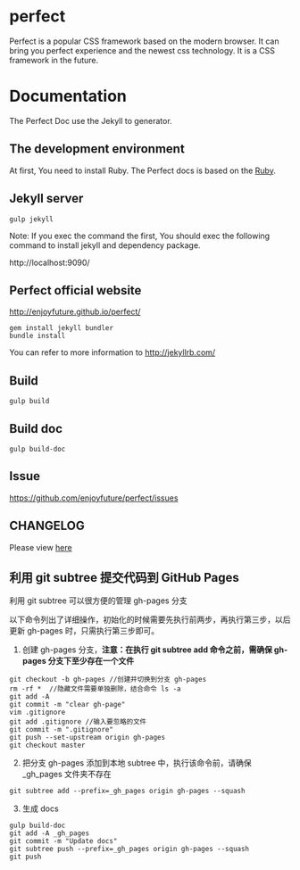 # perfect
  Perfect is a popular CSS framework based on the modern browser.
  It can bring you perfect experience and the newest css technology.
  It is a CSS framework in the future.

# Documentation

The Perfect Doc use the Jekyll to generator.

## The development environment

At first, You need to install Ruby. The Perfect docs is based on the [Ruby](https://www.ruby-lang.org/zh_cn/).

##  Jekyll server

```
gulp jekyll
```

Note: If you exec the command the first, You should exec the following command to install jekyll and dependency package.

http://localhost:9090/

## Perfect official website

http://enjoyfuture.github.io/perfect/

```
gem install jekyll bundler
bundle install
```

You can refer to more information to http://jekyllrb.com/

## Build

```
gulp build
```

## Build doc

```
gulp build-doc
```

## Issue

https://github.com/enjoyfuture/perfect/issues

## CHANGELOG

Please view [here](./CHANGELOG.md)

## 利用 git subtree 提交代码到 GitHub Pages 

利用 git subtree 可以很方便的管理 gh-pages 分支

以下命令列出了详细操作，初始化的时候需要先执行前两步，再执行第三步，以后更新 gh-pages 时，只需执行第三步即可。

1. 创建 gh-pages 分支，**注意：在执行 git subtree add 命令之前，需确保 gh-pages 分支下至少存在一个文件**
```
git checkout -b gh-pages //创建并切换到分支 gh-pages
rm -rf *  //隐藏文件需要单独删除，结合命令 ls -a
git add -A
git commit -m "clear gh-page"
vim .gitignore
git add .gitignore //输入要忽略的文件
git commit -m ".gitignore"
git push --set-upstream origin gh-pages
git checkout master
```

2. 把分支 gh-pages 添加到本地 subtree 中，执行该命令前，请确保 _gh_pages 文件夹不存在

```
git subtree add --prefix=_gh_pages origin gh-pages --squash
```
  
3. 生成 docs
```
gulp build-doc
git add -A _gh_pages
git commit -m "Update docs"
git subtree push --prefix=_gh_pages origin gh-pages --squash
git push
```


